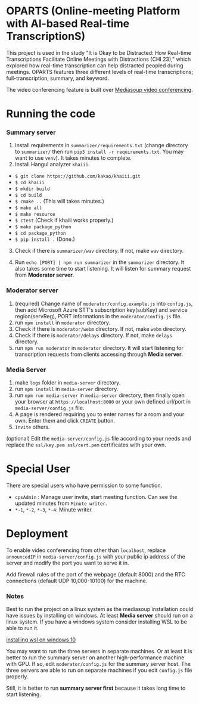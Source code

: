# OPARTS (Online-meeting Platform with AI-based Real-time TranscriptionS)

This project is used in the study "It is Okay to be Distracted: How Real-time Transcriptions Facilitate Online Meetings with Distractions (CHI 23)," which explored how real-time transcription can help distracted peopled during meetings.
OPARTS features three different levels of real-time transcriptions; full-transcription, summary, and keyword.

The video conferencing feature is built over [Mediasoup video conferencing](https://https://github.com/Dirvann/mediasoup-sfu-webrtc-video-rooms).

# Running the code

### Summary server

1. Install requirements in `summarizer/requirements.txt` (change directory to `summarizer/` then run `pip3 install -r requirements.txt`. You may want to use `venv`). It takes minutes to complete.
2. Install Hangul analyzer `khaiii`.

- `$ git clone https://github.com/kakao/khaiii.git`
- `$ cd khaiii`
- `$ mkdir build`
- `$ cd build`
- `$ cmake ..` (This will takes minutes.)
- `$ make all`
- `$ make resource`
- `$ ctest` (Check if khaiii works properly.)
- `$ make package_python`
- `$ cd package_python`
- `$ pip install .` (Done.)

3. Check if there is `summarizer/wav` directory. If not, make `wav` directory.

4. Run `echo [PORT] | npm run summarizer` in the `summarizer` directory. It also takes some time to start listening. It will listen for summary request from **Moderator server**.

### Moderator server

1. (required) Change name of `moderator/config.example.js` into `config.js`, then add Microsoft Azure STT's subscription key(subKey) and service region(servReg), PORT informations in the `moderator/config.js` file.
2. run `npm install` in `moderator` directory.
3. Check if there is `moderator/webm` directory. If not, make `webm` directory.
4. Check if there is `moderator/delays` directory. If not, make `delays` directory.
5. run `npm run moderator` in `moderator` directory. It will start listening for transcription requests from clients accessing through **Media server**.

### Media Server

1. make `logs` folder in `media-server` directory.
2. run `npm install` in `media-server` directory.
3. run `npm run media-server` in `media-server` directory, then finally open your browser at `https://localhost:8000` or your own defined url/port in `media-server/config.js` file.
4. A page is rendered requiring you to enter names for a room and your own. Enter them and click `CREATE` button.
5. `Invite` others.

(optional) Edit the `media-server/config.js` file according to your needs and replace the `ssl/key.pem ssl/cert.pem` certificates with your own.

<!-- ### Evaluation

1. make `datasets` folder in `evaluation` directory.
2. make `keyword-extraction` folder and `summarization` folder in `datasets` folder.
3. download marujo dataset and KP20k dataset in `keyword-extraction` folder.
4. download CNN / Daily Mail dataset in `summarization` folder. -->

# Special User

There are special users who have permission to some function.
- `cpsAdmin` : Manage user invite, start meeting function. Can see the updated minutes from `Minute writer`.
- `*-1`, `*-2`, `*-3`, `*-4`: Minute writer.

# Deployment

To enable video conferencing from other than `localhost`, replace `announcedIP` in `media-server/config.js` with your public ip address of the server and modify the port you want to serve it in.

Add firewall rules of the port of the webpage (default 8000) and the RTC connections (default UDP 10,000-10100) for the machine.

### Notes

Best to run the project on a linux system as the mediasoup installation could have issues by installing on windows. At least **Media server** should run on a linux system. If you have a windows system consider installing WSL to be able to run it.

[installing wsl on windows 10](https://docs.microsoft.com/en-us/windows/wsl/install-win10)

You may want to run the three servers in separate machines. Or at least it is better to run the summary server on another high-performance machine with GPU. If so, edit `moderator/config.js` for the summary server host. The three servers are able to run on separate machines if you edit `config.js` file properly.

Still, it is better to run **summary server first** because it takes long time to start listening.
